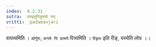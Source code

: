 ```yaml
---
index:  4.2.31
sutra:  वाय्वृतुपित्रुषसो यत्
vritti:  padamanjari
---
```


वायव्यमिति । `ओर्गुणः`, `वान्तो यि प्रत्यये` पित्र्यमिति । `रीङृतः` इति रीङ्, यस्येति लोपः ।।
